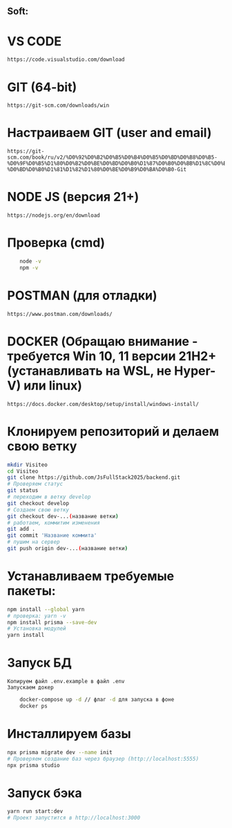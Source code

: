 ## Soft:

# VS CODE
    https://code.visualstudio.com/download

# GIT (64-bit)
    https://git-scm.com/downloads/win

# Настраиваем GIT (user and email)
    https://git-scm.com/book/ru/v2/%D0%92%D0%B2%D0%B5%D0%B4%D0%B5%D0%BD%D0%B8%D0%B5-%D0%9F%D0%B5%D1%80%D0%B2%D0%BE%D0%BD%D0%B0%D1%87%D0%B0%D0%BB%D1%8C%D0%BD%D0%B0%D1%8F-%D0%BD%D0%B0%D1%81%D1%82%D1%80%D0%BE%D0%B9%D0%BA%D0%B0-Git

# NODE JS  (версия 21+)
    https://nodejs.org/en/download

# Проверка (cmd)
```bash
    node -v
    npm -v
```

# POSTMAN (для отладки)
    https://www.postman.com/downloads/

# DOCKER (Обращаю внимание - требуется Win 10, 11 версии 21H2+(устанавливать на WSL, не Hyper-V) или linux)
    https://docs.docker.com/desktop/setup/install/windows-install/

# Клонируем репозиторий и делаем свою ветку
```bash
mkdir Visiteo
cd Visiteo
git clone https://github.com/JsFullStack2025/backend.git
# Проверяем статус
git status
# переходим в ветку develop
git checkout develop
# Создаем свою ветку
git checkout dev-...(название ветки)
# работаем, коммитим изменения
git add .
git commit 'Название коммита'
# пушим на сервер
git push origin dev-...(название ветки)
```

# Устанавливаем требуемые пакеты:
```bash
npm install --global yarn
# проверка: yarn -v
npm install prisma --save-dev
# Установка модулей
yarn install
```

# Запуск БД
    Копируем файл .env.example в файл .env
    Запускаем докер
```bash
    docker-compose up -d // флаг -d для запуска в фоне
    docker ps
```  
# Инсталлируем базы
```bash
npx prisma migrate dev --name init
# Проверяем создание баз через браузер (http://localhost:5555)
npx prisma studio
```

# Запуск бэка
```bash
yarn run start:dev
# Проект запустится в http://localhost:3000
```